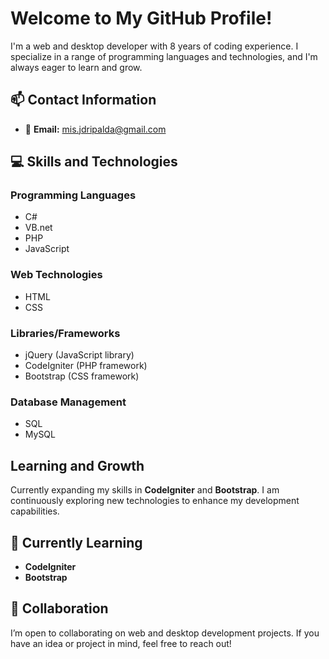 # Welcome to My GitHub Profile!

I'm a web and desktop developer with 8 years of coding experience. I specialize in a range of programming languages and technologies, and I'm always eager to learn and grow.

## 📫 Contact Information
- 📧 **Email:** [mis.jdripalda@gmail.com](mailto:mis.jdripalda@gmail.com)

## 💻 Skills and Technologies

### **Programming Languages**
- C#
- VB.net
- PHP
- JavaScript

### **Web Technologies**
- HTML
- CSS

### **Libraries/Frameworks**
- jQuery (JavaScript library)
- CodeIgniter (PHP framework)
- Bootstrap (CSS framework)

### **Database Management**
- SQL
- MySQL

## Learning and Growth
Currently expanding my skills in **CodeIgniter** and **Bootstrap**. I am continuously exploring new technologies to enhance my development capabilities.

## 🌱 Currently Learning
- **CodeIgniter**
- **Bootstrap**

## 🤝 Collaboration
I’m open to collaborating on web and desktop development projects. If you have an idea or project in mind, feel free to reach out!

